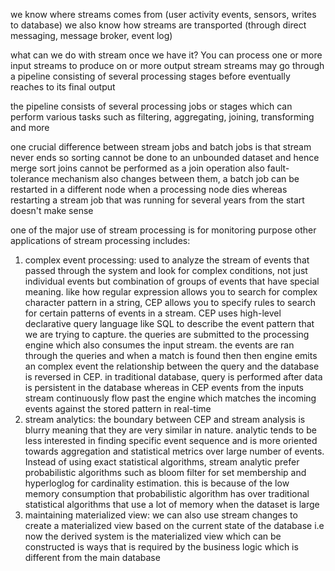 we know where streams comes from  (user activity events, sensors, writes to database)
we also know how streams are transported (through direct messaging, message broker, event log)

what can we do with stream once we have it?
You can process one or more input streams to produce on or more output stream 
streams may go through a pipeline consisting of several processing stages before eventually reaches to its final output

the pipeline consists of several processing jobs or stages which can perform various tasks such as filtering, aggregating, joining, transforming and more

one crucial difference between stream jobs and batch jobs is that stream never ends 
so sorting cannot be done to an unbounded dataset and hence merge sort joins cannot be performed as a join operation 
also fault-tolerance mechanism also changes between them, a batch job can be restarted in a different node when a processing node dies whereas restarting a stream job that was running for several years from the start doesn't make sense 

one of the major use of stream processing is for monitoring purpose
other applications of stream processing includes:
1. complex event processing: used to analyze the stream of events that passed through the system and look for complex conditions, not just individual events but combination of groups of events that have special meaning. like how regular expression allows you to search for complex character pattern in a string, CEP allows you to specify rules to search for certain patterns of events in a stream. 
       CEP uses high-level declarative query language like SQL to describe the event pattern that we are trying to capture. the queries are submitted to the processing engine which also consumes the input stream. the events are ran through the queries and when a match is found then then engine emits an complex event 
       the relationship between the query and the database is reversed in CEP. in traditional database, query is performed after data is persistent in the database whereas in CEP events from the inputs stream continuously flow past the engine which matches the incoming events against the stored pattern in real-time 
2. stream analytics: the boundary between CEP and stream analysis is blurry meaning that they are very similar in nature. analytic tends to be less interested in finding specific event sequence and is more oriented towards aggregation and statistical metrics over large number of events. Instead of using exact statistical algorithms, stream analytic prefer probabilistic algorithms such as bloom filter for set membership and hyperloglog for cardinality estimation. this is because of the low memory consumption that probabilistic algorithm has over traditional statistical algorithms that use a lot of memory when the dataset is large 
3. maintaining materialized view: we can also use stream changes to create a materialized view based on the current state of the database i.e now the derived system is the materialized view which can be constructed is ways that is required by the business logic which is different from the main database 